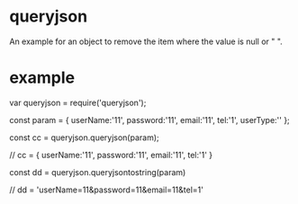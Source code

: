 
# queryjson
An example for an object to remove the item where the value is null or " ".
# example
var queryjson = require('queryjson');

const param = {
    userName:'11',
    password:'11',
    email:'11',
    tel:'1',
    userType:''
};

const cc = queryjson.queryjson(param);

// cc = {
    userName:'11',
    password:'11',
    email:'11',
    tel:'1'
 }
 
 const dd = queryjson.queryjsontostring(param)
 
 // dd = 'userName=11&password=11&email=11&tel=1'
